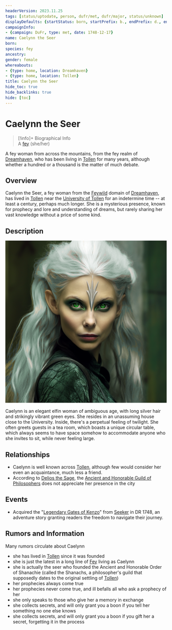 ```yaml
---
headerVersion: 2023.11.25
tags: [status/uptodate, person, dufr/met, dufr/major, status/unknown]
displayDefaults: {startStatus: born, startPrefix: b., endPrefix: d., endStatus: died}
campaignInfo:
- {campaign: DuFr, type: met, date: 1748-12-17}
name: Caelynn the Seer
born:
species: fey
ancestry:
gender: female
whereabouts:
- {type: home, location: Dreamhaven}
- {type: home, location: Tollen}
title: Caelynn the Seer
hide_toc: true
hide_backlinks: true
hide: [toc]
---
```

# Caelynn the Seer
>[!info]+ Biographical Info  
> A [fey](<../../species/children-of-the-divine/fey/fey.md>) (she/her)  
>>   
>> 

A fey woman from across the mountains, from the fey realm of [Dreamhaven](<../../cosmology/multiverse/echo-realms/feywild/dreamhaven.md>), who has been living in [Tollen](<../../gazetteer/western-green-sea/tollen/tollen.md>) for many years, although whether a hundred or a thousand is the matter of much debate. 
## Overview

Caelynn the Seer, a fey woman from the [Feywild](<../../cosmology/multiverse/echo-realms/feywild/feywild.md>) domain of [Dreamhaven](<../../cosmology/multiverse/echo-realms/feywild/dreamhaven.md>), has lived in [Tollen](<../../gazetteer/western-green-sea/tollen/tollen.md>) near the [University of Tollen](<../../gazetteer/western-green-sea/tollen/university-of-tollen.md>) for an indetermine time -- at least a century, perhaps much longer. She is a mysterious presence, known for prophecy and lore and understanding of dreams, but rarely sharing her vast knowledge without a price of some kind. 
## Description

![Caelynn Portrait](../../assets/caelynn-portrait.png)

Caelynn is an elegant elfin woman of ambiguous age, with long silver hair and strikingly vibrant green eyes.  She resides in an unassuming house close to the University. Inside, there's a perpetual feeling of twilight. She often greets guests in a tea room, which boasts a unique circular table, which always seems to have space somehow to accommodate anyone who she invites to sit, while never feeling large. 
## Relationships

- Caelynn is well known across [Tollen](<../../gazetteer/western-green-sea/tollen/tollen.md>), although few would consider her even an acquaintance, much less a friend. 
- According to [Delios the Sage](<../tollenders/delios-the-sage.md>), the [Ancient and Honorable Guild of Philosophers](<../../groups/tollen-guilds/ancient-and-honorable-guild-of-philosophers.md>) does not appreciate her presence in the city
## Events

- Acquired the "[Legendary Gates of Kenzo](<../../things/books/legendary-gates-of-kenzo.md>)" from [Seeker](<../pcs/dunmar-fellowship/seeker.md>) in DR 1748, an adventure story granting readers the freedom to navigate their journey.
## Rumors and Information

Many rumors circulate about Caelynn
- she has lived in [Tollen](<../../gazetteer/western-green-sea/tollen/tollen.md>) since it was founded
- she is just the latest in a long line of [Fey](<../../species/children-of-the-divine/fey/fey.md>) living as Caelynn
- she is actually the seer who founded the Ancient and Honorable Order of Shanachie (called the Shanachs, a philosopher's guild that supposedly dates to the original settling of [Tollen](<../../gazetteer/western-green-sea/tollen/tollen.md>))
- her prophecies always come true
- her prophecies never come true, and ill befalls all who ask a prophecy of her
- she only speaks to those who give her a memory in exchange
- she collects secrets, and will only grant you a boon if you tell her something no one else knows
- she collects secrets, and will only grant you a boon if you gift her a secret, forgetting it in the process

